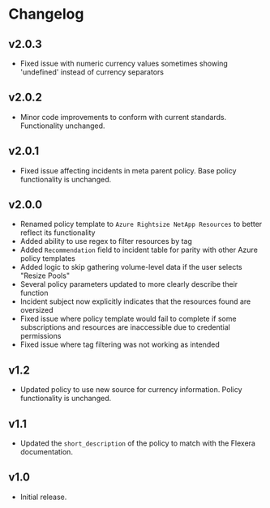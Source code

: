# Changelog

## v2.0.3

- Fixed issue with numeric currency values sometimes showing 'undefined' instead of currency separators

## v2.0.2

- Minor code improvements to conform with current standards. Functionality unchanged.

## v2.0.1

- Fixed issue affecting incidents in meta parent policy. Base policy functionality is unchanged.

## v2.0.0

- Renamed policy template to `Azure Rightsize NetApp Resources` to better reflect its functionality
- Added ability to use regex to filter resources by tag
- Added `Recommendation` field to incident table for parity with other Azure policy templates
- Added logic to skip gathering volume-level data if the user selects "Resize Pools"
- Several policy parameters updated to more clearly describe their function
- Incident subject now explicitly indicates that the resources found are oversized
- Fixed issue where policy template would fail to complete if some subscriptions and resources are inaccessible due to credential permissions
- Fixed issue where tag filtering was not working as intended

## v1.2

- Updated policy to use new source for currency information. Policy functionality is unchanged.

## v1.1

- Updated the `short_description` of the policy to match with the Flexera documentation.

## v1.0

- Initial release.
